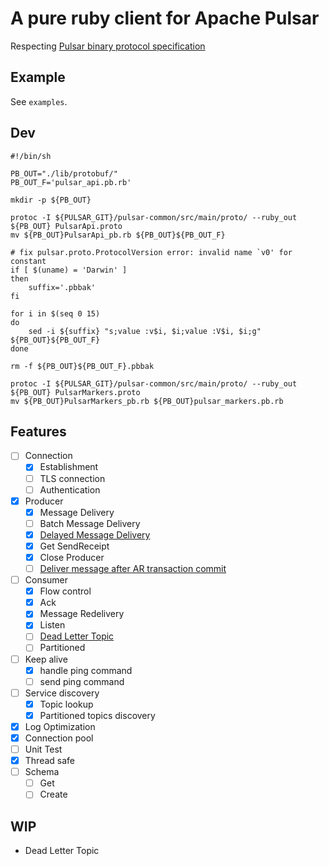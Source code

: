 # A pure ruby client for Apache Pulsar

Respecting [Pulsar binary protocol specification][2]

## Example

See `examples`.

## Dev

```shell
#!/bin/sh

PB_OUT="./lib/protobuf/"
PB_OUT_F='pulsar_api.pb.rb'

mkdir -p ${PB_OUT}

protoc -I ${PULSAR_GIT}/pulsar-common/src/main/proto/ --ruby_out ${PB_OUT} PulsarApi.proto
mv ${PB_OUT}PulsarApi_pb.rb ${PB_OUT}${PB_OUT_F}

# fix pulsar.proto.ProtocolVersion error: invalid name `v0' for constant
if [ $(uname) = 'Darwin' ]
then
    suffix='.pbbak'
fi

for i in $(seq 0 15)
do
    sed -i ${suffix} "s;value :v$i, $i;value :V$i, $i;g" ${PB_OUT}${PB_OUT_F}
done

rm -f ${PB_OUT}${PB_OUT_F}.pbbak

protoc -I ${PULSAR_GIT}/pulsar-common/src/main/proto/ --ruby_out ${PB_OUT} PulsarMarkers.proto
mv ${PB_OUT}PulsarMarkers_pb.rb ${PB_OUT}pulsar_markers.pb.rb
```

## Features

- [ ] Connection
  - [x] Establishment
  - [ ] TLS connection
  - [ ] Authentication
- [x] Producer
  - [x] Message Delivery
  - [ ] Batch Message Delivery
  - [x] [Delayed Message Delivery][1]
  - [x] Get SendReceipt
  - [x] Close Producer
  - [ ] [Deliver message after AR transaction commit][3]
- [ ] Consumer
  - [x] Flow control
  - [x] Ack
  - [x] Message Redelivery
  - [x] Listen
  - [ ] [Dead Letter Topic][4]
  - [ ] Partitioned
- [ ] Keep alive
  - [x] handle ping command
  - [ ] send ping command
- [ ] Service discovery
  - [x] Topic lookup
  - [x] Partitioned topics discovery
- [x] Log Optimization
- [x] Connection pool
- [ ] Unit Test
- [x] Thread safe
- [ ] Schema
  - [ ] Get
  - [ ] Create

## WIP

- Dead Letter Topic

[1]: https://github.com/apache/pulsar/wiki/PIP-26%3A-Delayed-Message-Delivery "PIP 26: Delayed Message Delivery"
[2]: https://pulsar.apache.org/docs/en/develop-binary-protocol/ "Pulsar binary protocol specification"
[3]: https://github.com/Envek/after_commit_everywhere "after commit everywhere"
[4]: https://github.com/apache/pulsar/wiki/PIP-22:-Pulsar-Dead-Letter-Topic "PIP 22: Pulsar Dead Letter Topic"
